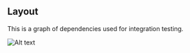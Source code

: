 
## Layout

This is a graph of dependencies used for integration testing.

![Alt text](https://github.com/wix-incubator/mavenizer/raw/master/assets/libs.png?raw=true "Graph")